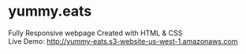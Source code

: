 # yummy.eats
Fully Responsive webpage Created with HTML &amp; CSS  
Live Demo: http://yummy-eats.s3-website-us-west-1.amazonaws.com

